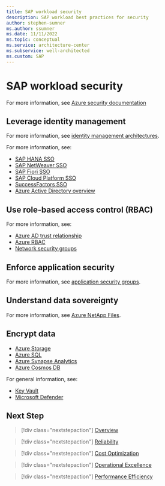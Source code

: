 ```yaml
---
title: SAP workload security
description: SAP workload best practices for security
author: stephen-sumner
ms.author: ssumner
ms.date: 11/11/2022
ms.topic: conceptual
ms.service: architecture-center
ms.subservice: well-architected
ms.custom: SAP
---
```


# SAP workload security

For more information, see [Azure security documentation](/azure/security/)

## Leverage identity management

For more information, see [identity management architectures](/azure/architecture/reference-architectures/identity/).

For more information, see:

- [SAP HANA SSO](/azure/active-directory/saas-apps/saphana-tutorial)
- [SAP NetWeaver SSO](/azure/active-directory/saas-apps/sap-netweaver-tutorial)
- [SAP Fiori SSO](/azure/active-directory/saas-apps/sap-fiori-tutorial)
- [SAP Cloud Platform SSO](/azure/active-directory/saas-apps/sap-hana-cloud-platform-tutorial)
- [SuccessFactors SSO](/azure/active-directory/saas-apps/successfactors-tutorial)
- [Azure Active Directory overview](/azure/active-directory/)



## Use role-based access control (RBAC)

For more information, see:

- [Azure AD trust relationship](/azure/active-directory/fundamentals/active-directory-how-subscriptions-associated-directory)
- [Azure RBAC](/azure/role-based-access-control/overview)
- [Network security groups](/azure/virtual-network/network-security-groups-overview)


## Enforce application security

For more information, see [application security groups](/azure/virtual-network/application-security-groups).

## Understand data sovereignty

For more information, see [Azure NetApp Files](/azure/azure-netapp-files/azure-netapp-files-introduction).

## Encrypt data

- [Azure Storage](/azure/storage/common/storage-service-encryption)
- [Azure SQL](/azure/azure-sql/database/always-encrypted-azure-key-vault-configure)
- [Azure Synapse Analytics](/azure/synapse-analytics/sql-data-warehouse/sql-data-warehouse-encryption-tde)
- [Azure Cosmos DB](/azure/cosmos-db/database-security?tabs=sql-api)

For general information, see:

- [Key Vault](/azure/key-vault/general/basic-concepts)
- [Microsoft Defender](/azure/defender-for-cloud/defender-for-cloud-introduction)

## Next Step

>[!div class="nextstepaction"]
>[Overview](./overview.md)

>[!div class="nextstepaction"]
>[Reliability](./reliability.md)

>[!div class="nextstepaction"]
>[Cost Optimization](./cost-optimization.md)

>[!div class="nextstepaction"]
>[Operational Excellence](./operational-excellence.md)

>[!div class="nextstepaction"]
>[Performance Efficiency](./performance-efficiency.md)